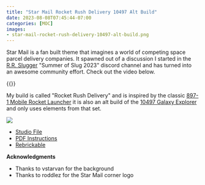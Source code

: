 ```yaml
---
title: "Star Mail Rocket Rush Delivery 10497 Alt Build"
date: 2023-08-08T07:45:44-07:00
categories: [MOC]
images:
- star-mail-rocket-rush-delivery-10497-alt-build.png
---
```


Star Mail is a fan built theme that imagines a world of competing space parcel delivery companies. It spawned out of a discussion I started in the [R.R. Slugger](https://www.youtube.com/@RRSlugger) "Summer of Slug 2023" discord channel and has turned into an awesome community effort. Check out the video below.

{{<youtube g4PDmgxZ1Y8 >}}

My build is called "Rocket Rush Delivery" and is inspired by the classic [897-1 Mobile Rocket Launcher](https://rebrickable.com/sets/897-1/mobile-rocket-launcher/#parts) it is also an alt build of the [10497 Galaxy Explorer](https://www.lego.com/en-us/product/galaxy-explorer-10497) and only uses elements from that set.

[![](/star-mail-rocket-rush-delivery-10497-alt-build.png)](/star-mail-rocket-rush-delivery-10497-alt-build.pdf)

- [Studio File](/star-mail-rocket-rush-delivery-10497-alt-build.io)
- [PDF Instructions](/star-mail-rocket-rush-delivery-10497-alt-build.pdf)
- [Rebrickable](https://rebrickable.com/mocs/MOC-155654/bricktoad/star-mail-rocket-rush-delivery-10497-alt-build/#details)

**Acknowledgments**

- Thanks to vstarvan for the background
- Thanks to roddlez for the Star Mail corner logo
